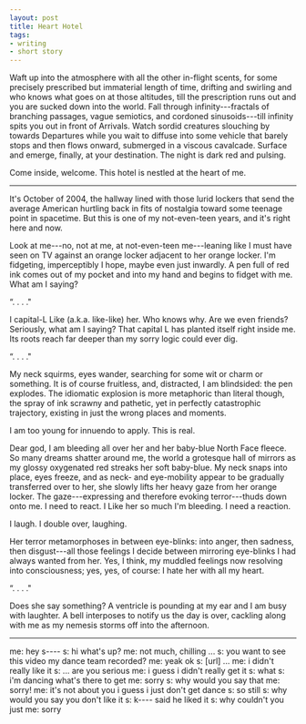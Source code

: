 ```yaml
---
layout: post
title: Heart Hotel
tags:
- writing
- short story
---
```


Waft up into the atmosphere with all the other in-flight scents, for some precisely prescribed but immaterial length of time, drifting and swirling and who knows what goes on at those altitudes, till the prescription runs out and you are sucked down into the world. Fall through infinity---fractals of branching passages, vague semiotics, and cordoned sinusoids---till infinity spits you out in front of Arrivals. Watch sordid creatures slouching by towards Departures while you wait to diffuse into some vehicle that barely stops and then flows onward, submerged in a viscous cavalcade. Surface and emerge, finally, at your destination. The night is dark red and pulsing.

Come inside, welcome. This hotel is nestled at the heart of me.

* * *

It's October of 2004, the hallway lined with those lurid lockers that send the average American hurtling back in fits of nostalgia toward some teenage point in spacetime. But this is one of my not-even-teen years, and it's right here and now.

Look at me---no, not at me, at not-even-teen me---leaning like I must have seen on TV against an orange locker adjacent to her orange locker. I'm fidgeting, imperceptibly I hope, maybe even just inwardly. A pen full of red ink comes out of my pocket and into my hand and begins to fidget with me. What am I saying?

&ldquo;. . . ."

I capital-L Like (a.k.a. like-like) her. Who knows why. Are we even friends? Seriously, what am I saying? That capital L has planted itself right inside me. Its roots reach far deeper than my sorry logic could ever dig.

&ldquo;. . . ."

My neck squirms, eyes wander, searching for some wit or charm or something. It is of course fruitless, and, distracted, I am blindsided: the pen explodes. The idiomatic explosion is more metaphoric than literal though, the spray of ink scrawny and pathetic, yet in perfectly catastrophic trajectory, existing in just the wrong places and moments.

I am too young for innuendo to apply. This is real.

Dear god, I am bleeding all over her and her baby-blue North Face fleece. So many dreams shatter around me, the world a grotesque hall of mirrors as my glossy oxygenated red streaks her soft baby-blue. My neck snaps into place, eyes freeze, and as neck- and eye-mobility appear to be gradually transferred over to her, she slowly lifts her heavy gaze from her orange locker. The gaze---expressing and therefore evoking terror---thuds down onto me. I need to react. I Like her so much I'm bleeding. I need a reaction.

I laugh. I double over, laughing.

Her terror metamorphoses in between eye-blinks: into anger, then sadness, then disgust---all those feelings I decide between mirroring eye-blinks I had always wanted from her. Yes, I think, my muddled feelings now resolving into consciousness; yes, yes, of course: I hate her with all my heart.

&ldquo;. . . ."

Does she say something? A ventricle is pounding at my ear and I am busy with laughter. A bell interposes to notify us the day is over, cackling along with me as my nemesis storms off into the afternoon.

* * *

me: hey s----
s: hi what's up?
me: not much, chilling
...
s: you want to see this video my dance team recorded?
me: yeak ok
s: [url]
...
me: i didn't really like it
s: ... are you serious
me: i guess i didn't really get it
s: what
s: i'm dancing what's there to get
me: sorry
s: why would you say that
me: sorry!
me: it's not about you i guess i just don't get dance
s: so still
s: why would you say you don't like it
s: k---- said he liked it
s: why couldn't you just
me: sorry





